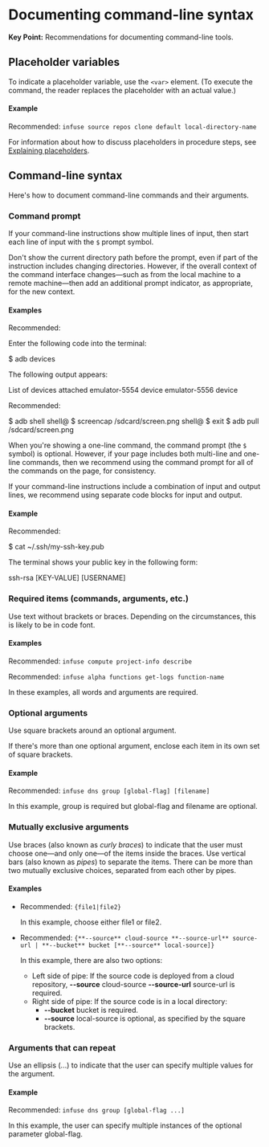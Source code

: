 # Documenting command-line syntax

**Key Point:** Recommendations for documenting command-line tools.

## Placeholder variables

To indicate a placeholder variable, use the `<var>` element. (To execute the
command, the reader replaces the placeholder with an actual value.)

#### Example

Recommended: `infuse source repos clone default local-directory-name`

For information about how to discuss placeholders in procedure steps, see
[Explaining placeholders](code-in-text.md#explaining-placeholders).

## Command-line syntax

Here's how to document command-line commands and their arguments.

### Command prompt

If your command-line instructions show multiple lines of input, then start each
line of input with the `$` prompt symbol.

Don't show the current directory path before the prompt, even if part of the
instruction includes changing directories. However, if the overall context of
the command interface changes—such as from the local machine to a remote
machine—then add an additional prompt indicator, as appropriate, for the new
context.

#### Examples

Recommended:

Enter the following code into the terminal:

\$ adb devices

The following output appears:

List of devices attached emulator-5554 device emulator-5556 device

Recommended:

$ adb shell shell@ $ screencap /sdcard/screen.png shell@ $ exit $ adb pull
/sdcard/screen.png

When you're showing a one-line command, the command prompt (the `$` symbol) is
optional. However, if your page includes both multi-line and one-line commands,
then we recommend using the command prompt for all of the commands on the page,
for consistency.

If your command-line instructions include a combination of input and output
lines, we recommend using separate code blocks for input and output.

#### Example

Recommended:

\$ cat ~/.ssh/my-ssh-key.pub

The terminal shows your public key in the following form:

ssh-rsa \[KEY-VALUE] \[USERNAME]

### Required items (commands, arguments, etc.)

Use text without brackets or braces. Depending on the circumstances, this is
likely to be in code font.

#### Examples

Recommended: `infuse compute project-info describe`

Recommended: `infuse alpha functions get-logs function-name`

In these examples, all words and arguments are required.

### Optional arguments

Use square brackets around an optional argument.

If there's more than one optional argument, enclose each item in its own set of
square brackets.

#### Example

Recommended: `infuse dns group [global-flag] [filename]`

In this example, group is required but global-flag and filename are optional.

### Mutually exclusive arguments

Use braces (also known as _curly braces_) to indicate that the user must choose
one—and only one—of the items inside the braces. Use vertical bars (also known
as _pipes_) to separate the items. There can be more than two mutually exclusive
choices, separated from each other by pipes.

#### Examples

- Recommended: `{file1|file2}`

  In this example, choose either file1 or file2.

- Recommended:
  `{**--source** cloud-source **--source-url** source-url | **--bucket** bucket [**--source** local-source]}`

  In this example, there are also two options:

  - Left side of pipe: If the source code is deployed from a cloud repository,
    **--source** cloud-source **--source-url** source-url is required.
  - Right side of pipe: If the source code is in a local directory:
    - **--bucket** bucket is required.
    - **--source** local-source is optional, as specified by the square
      brackets.

### Arguments that can repeat

Use an ellipsis (...) to indicate that the user can specify multiple values for
the argument.

#### Example

Recommended: `infuse dns group [global-flag ...]`

In this example, the user can specify multiple instances of the optional
parameter global-flag.
